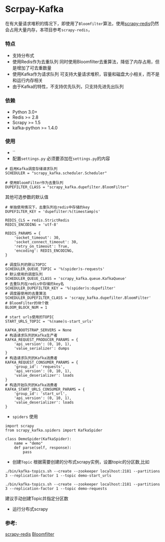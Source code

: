 # Scrpay-Kafka
在有大量请求堆积的情况下，即使用了`Bloomfilter`算法，使用[scrapy-redis](https://github.com/rmax/scrapy-redis)仍然会占用大量内存，本项目参考`scrapy-redis`，
### 特点
 - 支持分布式
 - 使用Redis作为去重队列
   同时使用Bloomfilter去重算法，降低了内存占用，但是增加了可去重数量
 - 使用Kafka作为请求队列
   可支持大量请求堆积，容量和磁盘大小相关，而不是和运行内存相关
 - 由于Kafka的特性，不支持优先队列，只支持先进先出队列
 
### 依赖
 - Python 3.0+
 - Redis >= 2.8
 - Scrapy >= 1.5
 - kafka-python >= 1.4.0

### 使用
  - ``
  - 配置`settings.py`
必须要添加在`settings.py`的内容
```
# 启用Kafka调度存储请求队列
SCHEDULER = "scrapy_kafka.scheduler.Scheduler"

# 使用BloomFilter作为去重队列
DUPEFILTER_CLASS = "scrapy_kafka.dupefilter.BloomFilter"
```

其他可选参数的默认值
```
# 单独使用情况下，去重队列在redis中存储的key
DUPEFILTER_KEY = 'dupefilter:%(timestamp)s'

REDIS_CLS = redis.StrictRedis
REDIS_ENCODING = 'utf-8'

REDIS_PARAMS = {
    'socket_timeout': 30,
    'socket_connect_timeout': 30,
    'retry_on_timeout': True,
    'encoding': REDIS_ENCODING,
}

# 调度队列的默认TOPIC
SCHEDULER_QUEUE_TOPIC = '%(spider)s-requests'
# 默认使用的调度队列
SCHEDULER_QUEUE_CLASS = 'scrapy_kafka.queue.KafkaQueue'
# 去重队列在redis中存储的key名
SCHEDULER_DUPEFILTER_KEY = '%(spider)s:dupefilter'
# 调度器使用的去重算法
SCHEDULER_DUPEFILTER_CLASS = 'scrapy_kafka.dupefilter.BloomFilter'
# BloomFilter的块个数
BLOOM_BLOCK_NUM = 1

# start urls使用的TOPIC
START_URLS_TOPIC = '%(name)s-start_urls'

KAFKA_BOOTSTRAP_SERVERS = None
# 构造请求队列的Kafka生产者
KAFKA_REQUEST_PRODUCER_PARAMS = {
    'api_version': (0, 10, 1),
    'value_serializer': dumps
}
# 构造请求队列的Kafka消费者
KAFKA_REQUEST_CONSUMER_PARAMS = {
    'group_id': 'requests',
    'api_version': (0, 10, 1),
    'value_deserializer': loads
}
# 构造开始队列的Kafka消费者
KAFKA_START_URLS_CONSUMER_PARAMS = {
    'group_id': 'start_url',
    'api_version': (0, 10, 1),
    'value_deserializer': loads
}
```
- `spiders` 使用
```
import scrapy
from scrapy_kafka.spiders import KafkaSpider

class DemoSpider(KafkaSpider):
    name = "demo"
    def parse(self, response):
        pass
```
- 创建`Topic`
根据需要创建的分布式scrapy实例，设置topic的分区数,比如
```
./bin/kafka-topics.sh --create --zookeeper localhost:2181 --partitions 3 --replication-factor 1 --topic demo-start_urls

./bin/kafka-topics.sh --create --zookeeper localhost:2181 --partitions 3 --replication-factor 1 --topic demo-requests
```
建议手动创建Topic并指定分区数

- 运行分布式scrapy

### 参考:
[scrapy-redis](https://github.com/rmax/scrapy-redis)
[Bloomfilter](https://github.com/LiuXingMing/Scrapy_Redis_Bloomfilter)

